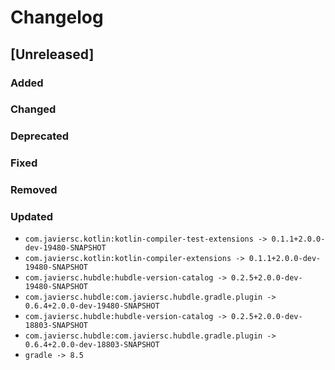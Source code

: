 # Changelog

## [Unreleased]

### Added

### Changed

### Deprecated

### Fixed

### Removed

### Updated

- `com.javiersc.kotlin:kotlin-compiler-test-extensions -> 0.1.1+2.0.0-dev-19480-SNAPSHOT`
- `com.javiersc.kotlin:kotlin-compiler-extensions -> 0.1.1+2.0.0-dev-19480-SNAPSHOT`
- `com.javiersc.hubdle:hubdle-version-catalog -> 0.2.5+2.0.0-dev-19480-SNAPSHOT`
- `com.javiersc.hubdle:com.javiersc.hubdle.gradle.plugin -> 0.6.4+2.0.0-dev-19480-SNAPSHOT`
- `com.javiersc.hubdle:hubdle-version-catalog -> 0.2.5+2.0.0-dev-18803-SNAPSHOT`
- `com.javiersc.hubdle:com.javiersc.hubdle.gradle.plugin -> 0.6.4+2.0.0-dev-18803-SNAPSHOT`
- `gradle -> 8.5`
